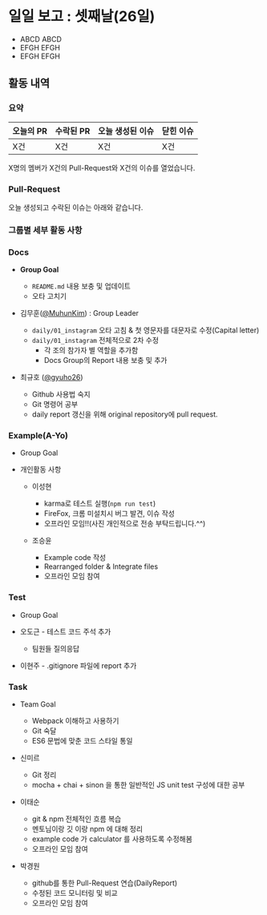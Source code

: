 # 일일 보고 : 셋째날(26일)

* ABCD ABCD
* EFGH EFGH
* EFGH EFGH

## 활동 내역

### 요약
| 오늘의 PR | 수락된 PR | 오늘 생성된 이슈 | 닫힌 이슈 |
| --- | --- | --- | --- |
| X건 | X건 | X건 | X건 |

X명의 멤버가 X건의 Pull-Request와 X건의 이슈를 열었습니다.

### Pull-Request

오늘 생성되고 수락된 이슈는 아래와 같습니다.

### 그룹별 세부 활동 사항

### Docs
- **Group Goal**
	- `README.md` 내용 보충 및 업데이트
	- 오타 고치기

- 김무훈([@MuhunKim](https://github.com/MuhunKim)) : Group Leader
	- `daily/01_instagram` 오타 고침 & 첫 영문자를 대문자로 수정(Capital letter)
	- `daily/01_instagram` 전체적으로 2차 수정
		- 각 조의 참가자 별 역할을 추가함
		- Docs Group의 Report 내용 보충 및 추가

- 최규호 ([@gyuho26](https://github.com/gyuho26))
	- Github 사용법 숙지
	- Git 명령어 공부
	- daily report 갱신을 위해 original repository에 pull request.

### Example(A-Yo)

- Group Goal

- 개인활동 사항
	- 이성현
		- karma로 테스트 실행(`npm run test`)
		- FireFox, 크롬 미설치시 버그 발견, 이슈 작성
		- 오프라인 모임!!(사진 개인적으로 전송 부탁드립니다.^^)

	- 조승윤
		- Example code 작성
		- Rearranged folder & Integrate files
		- 오프라인 모임 참여

### Test
- Group Goal

- 오도근
        - 테스트 코드 주석 추가
	- 팀원들 질의응답

- 이현주
        - .gitignore 파일에 report 추가

### Task

- Team Goal
	- Webpack 이해하고 사용하기
	- Git 숙달
	- ES6 문법에 맞춘 코드 스타일 통일

- 신미르
	- Git 정리
	- mocha + chai + sinon 을 통한 일반적인 JS unit test 구성에 대한 공부

- 이태순
	- git & npm  전체적인 흐름 복습
	- 멘토님이랑 깃 이랑 npm 에 대해 정리
	- example code 가 calculator 를 사용하도록 수정해봄
	- 오프라인 모임 참여

- 박경원
	- github를 통한 Pull-Request 연습(DailyReport)
	- 수정된 코드 모니터링 및 비교
	- 오프라인 모임 참여
